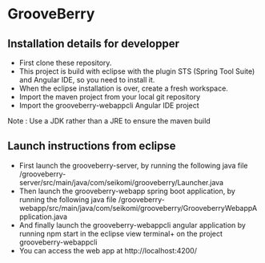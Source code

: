 # GrooveBerry

## Installation details for developper

* First clone these repository.
* This project is build with eclipse with the plugin STS (Spring Tool Suite) and Angular IDE, so you need to install it.
* When the eclipse installation is over, create a fresh workspace.
* Import the maven project from your local git repository
* Import the grooveberry-webappcli Angular IDE project

Note : Use a JDK rather than a JRE to ensure the maven build

## Launch instructions from eclipse

* First launch the grooveberry-server, by running the following java file /grooveberry-server/src/main/java/com/seikomi/grooveberry/Launcher.java
* Then launch the grooveberry-webapp spring boot application, by running the following java file /grooveberry-webapp/src/main/java/com/seikomi/grooveberry/GrooveberryWebappApplication.java
* And finally launch the grooveberry-webappcli angular application by running npm start  in the eclipse view terminal+ on the project grooveberry-webappcli
* You can access the web app at http://localhost:4200/
